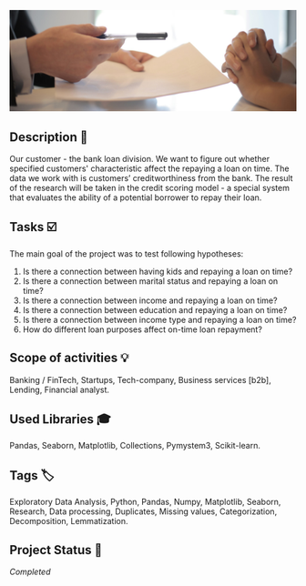 ![Loan](loan.jpg)

## Description :key:
Our customer - the bank loan division. We want to figure out whether specified customers' characteristic affect the repaying a loan on time. The data we work with is customers’ creditworthiness from the bank. The result of the research will be taken in the credit scoring model - a special system that evaluates the ability of a potential borrower to repay their loan.

## Tasks :ballot_box_with_check:
The main goal of the project was to test following hypotheses:
  1. Is there a connection between having kids and repaying a loan on time?
  2. Is there a connection between marital status and repaying a loan on time?
  3. Is there a connection between income and repaying a loan on time?
  4. Is there a connection between education and repaying a loan on time?
  5. Is there a connection between income type and repaying a loan on time?
  6. How do different loan purposes affect on-time loan repayment?

## Scope of activities :bulb:
Banking / FinTech, Startups, Tech-company, Business services [b2b], Lending, Financial analyst.


## Used Libraries :mortar_board:
Pandas, Seaborn, Matplotlib, Collections, Pymystem3, Scikit-learn.


## Tags :label:
Exploratory Data Analysis, Python, Pandas, Numpy, Matplotlib, Seaborn, Research, Data processing, Duplicates, Missing values, Categorization, Decomposition, Lemmatization.


## Project Status :black_square_button:
_Completed_ 
